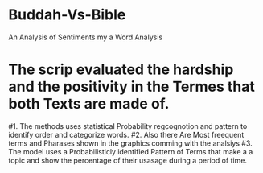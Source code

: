 # Buddah-Vs-Bible
An Analysis of Sentiments my a Word Analysis 

# The scrip evaluated the hardship and the positivity in the Termes that both Texts are made of. 
#1. The methods uses statistical Probability regcognotion and pattern to identify order and categorize words.
#2. Also there Are Most freequent terms and  Pharases shown in the graphics comming with the analsiys 
#3. The model uses a Probabilisticly identified Pattern of Terms that make a a topic and show the percentage of their usasage during a period of time. 
